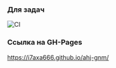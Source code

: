 ### Для задач
![CI](https://github.com/I7axa666/ahj-gnm/actions/workflows/web.yml/badge.svg)

### Ссылка на GH-Pages
https://i7axa666.github.io/ahj-gnm/